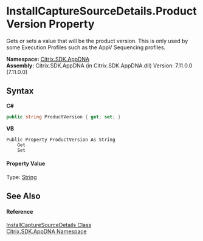 # InstallCaptureSourceDetails.ProductVersion Property 
 

Gets or sets a value that will be the product version. This is only used by some Execution Profiles such as the AppV Sequencing profiles.

**Namespace:**&nbsp;[Citrix.SDK.AppDNA](index.md)<br />**Assembly:**&nbsp;Citrix.SDK.AppDNA (in Citrix.SDK.AppDNA.dll) Version: 7.11.0.0 (7.11.0.0)

## Syntax

**C#**
```csharp
public string ProductVersion { get; set; }
```

**VB**
```vbnet
Public Property ProductVersion As String
	Get
	Set
```


#### Property Value
Type: <a href="http://msdn2.microsoft.com/en-us/library/s1wwdcbf" target="_blank">String</a>

## See Also


#### Reference
<a href="df8a3890-8c6e-59f4-1152-dfdd9a4a18c0">InstallCaptureSourceDetails Class</a><br /><a href="fe2d265b-410b-8b11-1eb4-a790e0b062bf">Citrix.SDK.AppDNA Namespace</a><br />